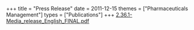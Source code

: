 +++
title = "Press Release"
date = 2011-12-15
themes = ["Pharmaceuticals Management"]
types = ["Publications"]
+++
[2.36.1-Media_release_English_FINAL.pdf](/files/2.36.1-Media_release_English_FINAL.pdf)
